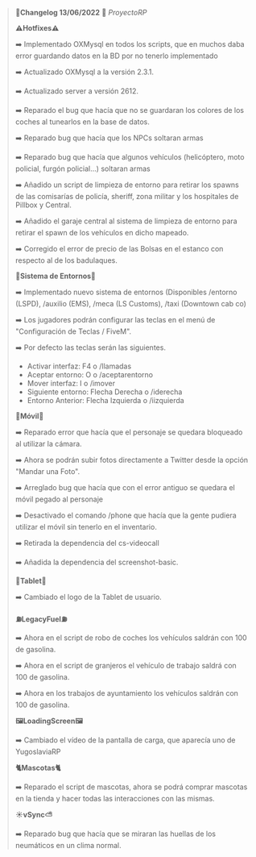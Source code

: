 >🔴**Changelog 13/06/2022** 🔴 *ProyectoRP*
>
>
>**⚠️Hotfixes⚠️**
>
>
>➡️ Implementado OXMysql en todos los scripts, que en muchos daba error guardando datos en la BD por no tenerlo implementado
>
>➡️ Actualizado OXMysql a la versión 2.3.1.
>
>➡️ Actualizado server a versión 2612.
>
>➡️ Reparado el bug que hacía que no se guardaran los colores de los coches al tunearlos en la base de datos.
>
>➡️ Reparado bug que hacía que los NPCs soltaran armas
>
>➡️ Reparado bug que hacía que algunos vehículos (helicóptero, moto policial, furgón policial...) soltaran armas
>
>➡️ Añadido un script de limpieza de entorno para retirar los spawns de las comisarías de policía, sheriff, zona militar y los hospitales de Pillbox y Central.
>
>➡️ Añadido el garaje central al sistema de limpieza de entorno para retirar el spawn de los vehículos en dicho mapeado.
>
>➡️ Corregido el error de precio de las Bolsas en el estanco con respecto al de los badulaques.
>
>
>**🚨Sistema de Entornos🚨**
>
>➡️ Implementado nuevo sistema de entornos (Disponibles /entorno (LSPD), /auxilio (EMS), /meca (LS Customs), /taxi (Downtown cab co)
>
>➡️ Los jugadores podrán configurar las teclas en el menú de "Configuración de Teclas / FiveM".
>
>➡️ Por defecto las teclas serán las siguientes.
>- Activar interfaz: F4 o /llamadas
>- Aceptar entorno: O o /aceptarentorno
>- Mover interfaz: I o /imover
>- Siguiente entorno: Flecha Derecha o /iderecha
>- Entorno Anterior: Flecha Izquierda o /iizquierda
>
>
> 
> **📱Móvil📱**
> 
>➡️ Reparado error que hacía que el personaje se quedara bloqueado al utilizar la cámara.
> 
>➡️ Ahora se podrán subir fotos directamente a Twitter desde la opción "Mandar una Foto".
> 
>➡️ Arreglado bug que hacía que con el error antiguo se quedara el móvil pegado al personaje
> 
>➡️ Desactivado el comando /phone que hacía que la gente pudiera utilizar el móvil sin tenerlo en el inventario.
>
>➡️ Retirada la dependencia del cs-videocall
>
>➡️ Añadida la dependencia del screenshot-basic.
>
>
>**📱Tablet📱**
>
>➡️ Cambiado el logo de la Tablet de usuario.
>
>
>**⛽LegacyFuel⛽**
>
>➡️ Ahora en el script de robo de coches los vehículos saldrán con 100 de gasolina.
>
>➡️ Ahora en el script de granjeros el vehículo de trabajo saldrá con 100 de gasolina.
> 
>➡️ Ahora en los trabajos de ayuntamiento los vehículos saldrán con 100 de gasolina.
> 
> 
>**🖼️LoadingScreen🖼️**
>
>➡️ Cambiado el vídeo de la pantalla de carga, que aparecía uno de YugoslaviaRP
>
>
>**🐈Mascotas🐈**
>
>➡️ Reparado el script de mascotas, ahora se podrá comprar mascotas en la tienda y hacer todas las interacciones con las mismas.
>
>
>**☀️vSync⛅**
>
>➡️ Reparado bug que hacía que se miraran las huellas de los neumáticos en un clima normal.
>

